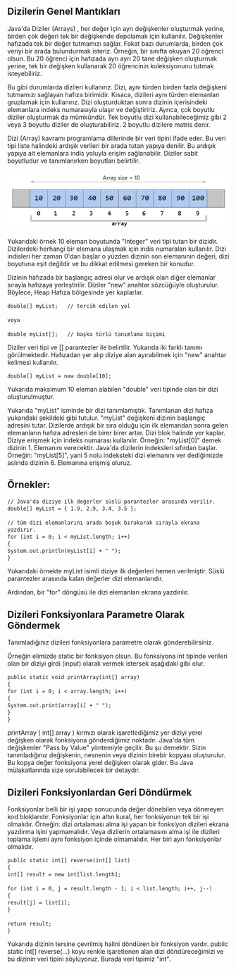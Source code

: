 Dizilerin Genel Mantıkları
-
Java'da Diziler (Arrays) , her değer için ayrı değişkenler oluşturmak yerine, birden çok değeri tek bir değişkende depolamak için kullanılır. Değişkenler hafızada tek bir değer tutmamızı sağlar. Fakat bazı durumlarda, birden çok veriyi bir arada bulundurmak isteriz. Örneğin, bir sınıfta okuyan 20 öğrenci olsun. Bu 20 öğrenci için hafızada ayrı ayrı 20 tane değişken oluşturmak yerine, tek bir değişken kullanarak 20 öğrencinin koleksiyonunu tutmak isteyebiliriz.

Bu gibi durumlarda dizileri kullanırız. Dizi, aynı türden birden fazla değişkeni tutmamızı sağlayan hafıza birimidir. Kısaca, dizileri aynı türden elemanları gruplamak için kullanırız. Dizi oluşturduktan sonra dizinin içerisindeki elemanlara indeks numarasıyla ulaşır ve değiştiririz. Ayrıca, çok boyutlu diziler oluşturmak da mümkündür. Tek boyutlu dizi kullanabileceğimiz gibi 2 veya 3 boyutlu diziler de oluşturabiliriz. 2 boyutlu dizilere matris denir.

Dizi (Array) kavramı programlama dillerinde bir veri tipini ifade eder. Bu veri tipi liste halindeki ardışık verileri bir arada tutan yapıya denilir. Bu ardışık yapıya ait elemanlara indis yoluyla erişim sağlanabilir. Diziler sabit boyutludur ve tanımlanırken boyutları belirtilir.

![img_21.png](img_21.png)

Yukarıdaki örnek 10 eleman boyutunda "Integer" veri tipi tutan bir dizidir. Dizilerdeki herhangi bir elemana ulaşmak için indis numaraları kullanılır. Dizi indisleri her zaman 0'dan başlar o yüzden dizinin son elemanının değeri, dizi boyutuna eşit değildir ve bu dikkat edilmesi gereken bir konudur.

Dizinin hafızada bir başlangıç adresi olur ve ardışık olan diğer elemanlar sırayla hafızaya yerleştirilir. Diziler "new" anahtar sözcüğüyle oluşturulur. Böylece, Heap Hafıza bölgesinde yer kaplarlar.

    double[] myList;   // tercih edilen yol
    
    veya
    
    double myList[];   // başka türlü tanımlama biçimi

Diziler veri tipi ve [] parantezler ile belirtilir. Yukarıda iki farklı tanımı görülmektedir. Hafızadan yer alıp diziye alan ayırabilmek için "new" anahtar kelimesi kullanılır.

    double[] myList = new double[10];

Yukarıda maksimum 10 eleman alabilen "double" veri tipinde olan bir dizi oluşturulmuştur.

Yukarıda "myList" isminde bir dizi tanımlamıştık. Tanımlanan dizi hafıza yukarıdaki şekildeki gibi tutulur. "myList" değişkeni dizinin başlangıç adresini tutar. Dizilerde ardışık bir sıra olduğu için ilk elemandan sonra gelen elemanların hafıza adresleri de birer birer artar. Dizi blok halinde yer kaplar. Diziye erişmek için indeks numarası kullanılır. Örneğin: "myList[0]" demek dizinin 1. Elemanını verecektir. Java'da dizilerin indeksleri sıfırdan başlar. Örneğin: "myList[5]", yani 5 nolu indeksteki dizi elemanını ver dediğimizde aslında dizinin 6. Elemanına erişmiş oluruz.

Örnekler:
-
    // Java'da diziye ilk değerler süslü parantezler arasında verilir.
    double[] myList = { 1.9, 2.9, 3.4, 3.5 };
    
    // tüm dizi elemanlarını arada boşuk bırakarak sırayla ekrana yazdırır.
    for (int i = 0; i < myList.length; i++)
    {
    System.out.println(myList[i] + " ");
    }

Yukarıdaki örnekte myList isimli diziye ilk değerleri hemen verilmiştir. Süslü parantezler arasında kalan değerler dizi elemanlarıdır.

Ardından, bir "for" döngüsü ile dizi elemanları ekrana yazdırılır.

Dizileri Fonksiyonlara Parametre Olarak Göndermek
-
Tanımladığınız dizileri fonksiyonlara parametre olarak gönderebilirsiniz.

Örneğin elimizde static bir fonksiyon olsun. Bu fonksiyona int tipinde verileri olan bir diziyi girdi (input) olarak vermek istersek aşağıdaki gibi olur.

    public static void printArray(int[] array)
    {
    for (int i = 0; i < array.length; i++)
    {
    System.out.print(array[i] + " ");
    }
    }

printArray ( int[] array ) kırmızı olarak işaretlediğimiz yer diziyi yerel değişken olarak fonksiyona gönderdiğimiz noktadır. Java'da tüm değişkenler "Pass by Value" yöntemiyle geçilir. Bu şu demektir. Sizin tanımladığınız değişkenin, nesnenin veya dizinin birebir kopyası oluşturulur. Bu kopya değer fonksiyona yerel değişken olarak gider. Bu Java mülakatlarında size sorulabilecek bir detaydır.

Dizileri Fonksiyonlardan Geri Döndürmek
-
Fonksiyonlar belli bir işi yapıp sonucunda değer dönebilen veya dönmeyen kod bloklarıdır. Fonksiyonlar için altın kural, her fonksiyonun tek bir işi olmalıdır. Örneğin: dizi ortalaması alma işi yapan bir fonksiyon dizileri ekrana yazdırma işini yapmamalıdır. Veya dizilerin ortalamasını alma işi ile dizileri toplama işlemi aynı fonksiyon içinde olmamalıdır. Her biri ayrı fonksiyonlar olmalıdır.

    public static int[] reverse(int[] list)
    {
    int[] result = new int[list.length];
    
    for (int i = 0, j = result.length - 1; i < list.length; i++, j--)
    {
    result[j] = list[i];
    }
    
    return result;
    }


Yukarıda dizinin tersine çevrilmiş halini döndüren bir fonksiyon vardır. public static int[] reverse(…) koyu renkle işaretlenen alan dizi döndüreceğimizi ve bu dizinin veri tipini söylüyoruz. Burada veri tipimiz "int".